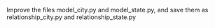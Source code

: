 Improve the files model_city.py and model_state.py, and save them as relationship_city.py and relationship_state.py 
